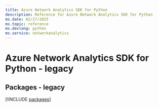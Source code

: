 ```yaml
---
title: Azure Network Analytics SDK for Python
description: Reference for Azure Network Analytics SDK for Python
ms.date: 02/27/2025
ms.topic: reference
ms.devlang: python
ms.service: networkanalytics
---
```

# Azure Network Analytics SDK for Python - legacy
## Packages - legacy
[!INCLUDE [packages](network-analytics-index.md)]